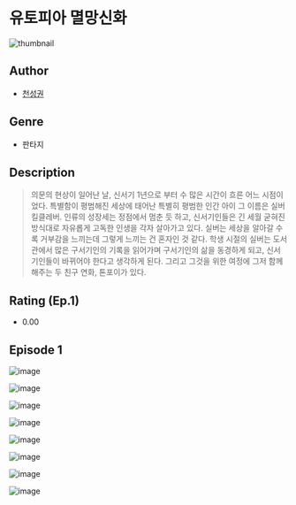 # 유토피아 멸망신화
![thumbnail](https://image-comic.pstatic.net/user_contents_data/challenge_comic/2023/05/23/348229/upload_4063203646106068533_480x623.jpeg)

## Author
- [천성권](https://comic.naver.com/artistTitle?id=348229)

## Genre
- 판타지

## Description
> 의문의 현상이 일어난 날, 신서기 1년으로 부터 수 많은 시간이 흐른 어느 시점이었다. 특별함이 평범해진 세상에 태어난 특별히 평범한 인간 아이 그 이름은 실버킬클레버. 인류의 성장세는 정점에서 멈춘 듯 하고, 신서기인들은 긴 세월 굳혀진 방식대로 자유롭게 고독한 인생을 각자 살아가고 있다. 실버는 세상을 알아갈 수록 거부감을 느끼는데 그렇게 느끼는 건 혼자인 것 같다. 학생 시절의 실버는 도서관에서 많은 구서기인의 기록을 읽어가며 구서기인의 삶을 동경하게 되고, 신서기인들이 바뀌어야 한다고 생각하게 된다. 그리고 그것을 위한 여정에 그저 함께 해주는 두 친구 연화, 톤포이가 있다.


## Rating (Ep.1)
- 0.00

## Episode 1
![image](https://image-comic.pstatic.net/user_contents_data/challenge_comic/2023/05/24/348229/upload_3991142766303667509.jpeg)

![image](https://image-comic.pstatic.net/user_contents_data/challenge_comic/2023/05/25/348229/upload_3991935540071380581.jpeg)

![image](https://image-comic.pstatic.net/user_contents_data/challenge_comic/2023/05/24/348229/upload_3919032408605877093.jpeg)

![image](https://image-comic.pstatic.net/user_contents_data/challenge_comic/2023/05/24/348229/upload_3474636398885352502.jpeg)

![image](https://image-comic.pstatic.net/user_contents_data/challenge_comic/2023/05/24/348229/upload_3775480166994240357.jpeg)

![image](https://image-comic.pstatic.net/user_contents_data/challenge_comic/2023/05/24/348229/upload_4063427981595588147.jpeg)

![image](https://image-comic.pstatic.net/user_contents_data/challenge_comic/2023/05/24/348229/upload_7363719857963218741.jpeg)

![image](https://image-comic.pstatic.net/user_contents_data/challenge_comic/2023/05/25/348229/upload_3631421032603466037.jpeg)
